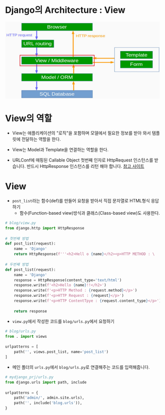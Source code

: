 # Django의 Architecture : View

![image-20210113102853284](Django_06-View.assets/image-20210113102853284.png)



# View의 역할

- View는 애플리케이션의 "로직"을 포함하며 모델에서 필요한 정보를 받아 와서 템플릿에 전달하는 역할을 한다.

- View는 Model과 Template을 연결하는 역할을 한다.

- URLConf에 매핑된 Callable Object 첫번째 인자로 HttpRequest 인스턴스를 받습니다. 반드시 HttpResponse 인스턴스를 리턴 해야 합니다. [참고 사이트](https://docs.djangoproject.com/en/1.11/ref/request-response/)



# View

- `post_list`라는 함수(def)를 만들어 요청을 받아서 직접 문자열로 HTML형식 응답하기
  - 함수(Function-based view)방식과 클래스(Class-based view)도 사용한다. 

```python
# blog/view.py
from django.http import HttpResponse

# 첫번째 방법
def post_list(request):
    name = 'Django'
    return HttpResponse(f'''<h2>Hell o {name}</h2><p>HTTP METHOD : \			                         {request.method}</p>''')

# 두번째 방법
def post_list(request):
    name = 'Django'
	response = HttpResponse(content_type='text/html')
    response.write(f'<h2>Hello {name}!!</h2>')
    response.write(f'<p>HTTP Method : {request.method}</p>')
    response.write(f'<p>HTTP Request : {request}</p>')
    response.write(f'<p>HTTP ContentTpye : {request.content_type}</p>')
    
    return response

```



- `view.py`에서 작성한 코드를 `blog/urls.py`에서 요청하기

```python
# blog/urls.py
from . import views

urlpatterns = [
    path('', views.post_list, name='post_list')
]
```



- 메인 폴더의 `urls.py`에서 `blog/urls.py`로 연결해주는 코드를 입력해줍니다.

```python
# mydjango_prj/urls.py
from django.urls import path, include

urlpatterns = {
    path('admin/', admin.site.urls),
    path('', include('blog.urls')),
}
```

